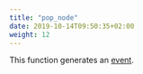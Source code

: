 ```yaml
---
title: "pop_node"
date: 2019-10-14T09:50:35+02:00
weight: 12
---
```


This function generates an [event](../../events).
